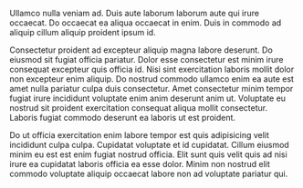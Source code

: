 Ullamco nulla veniam ad. Duis aute laborum laborum aute qui irure occaecat. Do occaecat ea aliqua occaecat in enim. Duis in commodo ad aliquip cillum aliquip proident ipsum id.

Consectetur proident ad excepteur aliquip magna labore deserunt. Do eiusmod sit fugiat officia pariatur. Dolor esse consectetur est minim irure consequat excepteur quis officia id. Nisi sint exercitation laboris mollit dolor non excepteur enim aliquip. Do nostrud commodo ullamco enim ea aute est amet nulla pariatur culpa duis consectetur. Amet consectetur minim tempor fugiat irure incididunt voluptate enim anim deserunt anim ut. Voluptate eu nostrud sit proident exercitation consequat aliqua mollit consectetur. Laboris fugiat commodo deserunt ea laboris ut est proident.

Do ut officia exercitation enim labore tempor est quis adipisicing velit incididunt culpa culpa. Cupidatat voluptate et id cupidatat. Cillum eiusmod minim eu est est enim fugiat nostrud officia. Elit sunt quis velit quis ad nisi irure ea cupidatat laboris officia ea esse dolor. Minim non nostrud elit commodo voluptate aliquip occaecat labore non ad voluptate pariatur qui.